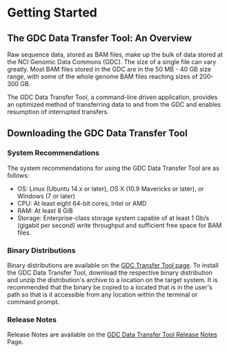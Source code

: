 # Getting Started

## The GDC Data Transfer Tool: An Overview

Raw sequence data, stored as BAM files, make up the bulk of data stored at the NCI Genomic Data Commons (GDC). The size of a single file can vary greatly. Most BAM files stored in the GDC are in the 50 MB - 40 GB size range, with some of the whole genome BAM files reaching sizes of 200-300 GB.

The GDC Data Transfer Tool, a command-line driven application, provides an optimized method of transferring data to and from the GDC and enables resumption of interrupted transfers.

## Downloading the GDC Data Transfer Tool

### System Recommendations

The system recommendations for using the GDC Data Transfer Tool&nbsp;are as follows:

* OS: Linux (Ubuntu 14.x or later), OS X (10.9 Mavericks or later), or Windows (7 or later)
* CPU: At least eight 64-bit cores, Intel or AMD
* RAM: At least 8 GiB
* Storage: Enterprise-class storage system capable of at least 1 Gb/s (gigabit per second) write throughput and sufficient free space for BAM files.

### Binary Distributions

Binary distributions are available on the [GDC Transfer Tool page](https://gdc.cancer.gov/access-data/gdc-data-transfer-tool). To install the GDC Data Transfer Tool, download the respective binary distribution and unzip the distribution&#39;s archive to a location on the target system.  It is recommended that the binary be copied to a located that is in the user's path so that is it accessible from any location within the terminal or command prompt.   

### Release Notes

Release Notes are available on the [GDC Data Transfer Tool Release Notes](https://docs.gdc.cancer.gov/Data_Transfer_Tool/Release_Notes/DTT_Release_Notes) Page.
